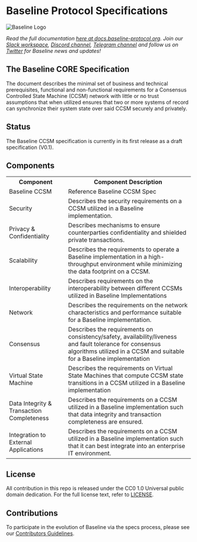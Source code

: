 # Baseline Protocol Specifications

![Baseline Logo](https://raw.githubusercontent.com/ethereum-oasis/baseline/master/docs/assets/baseline-logo/Web/examples/PNGs/horizontal/baselineHorizontal-Logo-FullColor.png)

*Read the full documentation [here at docs.baseline-protocol.org](https://docs.baseline-protocol.org/).*
*Join our [Slack workspace](https://communityinviter.com/apps/ethereum-baseline/join-us), [Discord channel](https://discord.com/invite/NE8AYD7), [Telegram channel](https://t.me/baselineprotocol) and follow us on [Twitter](https://twitter.com/baselineproto) for Baseline news and updates!* 

## The Baseline CORE Specification

The document describes the minimal set of business and technical prerequisites, functional and non-functional requirements for a Consensus Controlled State Machine (CCSM) network with little or no trust assumptions that when utilized ensures that two or more systems of record can synchronize their system state over said CCSM securely and privately.

## Status

The Baseline CCSM specification is currently in its first release as a draft specification (V0.1).

## Components

<table>
<tr>
    <th>Component</th>
    <th>Component Description</th>
  </tr>
  <tr>
    <td>Baseline CCSM</td>
    <td>Reference Baseline CCSM Spec</td>
  </tr>
  <tr>
    <td>Security</td>
    <td>Describes the security requirements on a CCSM utilized in a Baseline implementation.</td>
  </tr>
  <tr>
    <td>Privacy & Confidentiality</td>
    <td>Describes mechanisms to ensure counterparties confidentiality and shielded private transactions.</td>
  </tr>
  <tr>
    <td>Scalability</td>
    <td>Describes the requirements to operate a Baseline implementation in a high-throughput environment while minimizing the data footprint on a CCSM.</td>
  </tr>
  <tr>
    <td>Interoperability</td>
    <td>Describes requirements on the interoperability between different CCSMs utilized in Baseline Implementations</td>
  </tr>
  <tr>
    <td>Network</td>
    <td>Describes the requirements on the network characteristics and performance suitable for a Baseline implementation.</td>
   </tr>
  <tr>
    <td>Consensus</td>
    <td>Describes the requirements on consistency/safety, availability/liveness and fault tolerance for consensus algorithms utilized in a CCSM and suitable for a Baseline implementation</td>
  </tr>
  <tr>
    <td>Virtual State Machine</td>
    <td>Describes the requirements on Virtual State Machines that compute CCSM state transitions in a CCSM utilized in a Baseline implementation</td>
  </tr>
  <tr>
    <td>Data Integrity & Transaction Completeness</td>
    <td>Describes the requirements on a CCSM utilized in a Baseline implementation such that data integrity and transaction completeness are ensured.</td>
  </tr>
  <tr>
    <td>Integration to External Applications</td>
    <td>Describes the requirements on a CCSM utilized in a Baseline implementation such that it can best integrate into an enterprise IT environment.</td>
  </tr>
</table>

## License

All contribution in this repo is released under the CC0 1.0 Universal public domain dedication. For the full license text, refer to [LICENSE](https://github.com/ethereum-oasis/baseline/blob/master/LICENSE).

## Contributions

To participate in the evolution of Baseline via the specs process, please see our [Contributors Guidelines](https://docs.baseline-protocol.org/community/contributors).